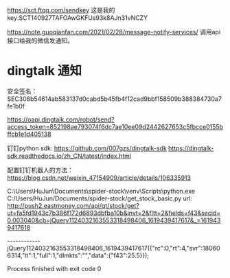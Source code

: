 

https://sct.ftqq.com/sendkey   这是我的key:SCT140927TAFOAwGKFUs93k8AJn31vNCZY

https://note.guoqianfan.com/2021/02/28/message-notify-services/
调用api接口给我的微信发通知。 


# dingtalk 通知

安全签名：SEC308b54614ab583137d0cabd5b45fb4f12cad9bbf158509b388384730a7fe1b0f



https://oapi.dingtalk.com/robot/send?access_token=852198ae793074f6dc7ae10ee09d2442627653c5fbcce0155bffcb1e1d405138

钉钉python sdk:
https://github.com/007gzs/dingtalk-sdk
https://dingtalk-sdk.readthedocs.io/zh_CN/latest/index.html

配置钉钉机器人的方法：
https://blog.csdn.net/weixin_47154909/article/details/106335913




C:\Users\HuJun\Documents\spider-stock\venv\Scripts\python.exe C:/Users/HuJun/Documents/spider-stock/get_stock_basic.py
url: http://push2.eastmoney.com/api/qt/stock/get?ut=fa5fd1943c7b386f172d6893dbfba10b&invt=2&fltt=2&fields=f43&secid=0.003040&cb=jQuery1124032163553318498406_1619439417617&_=1619439417618

------------ jQuery1124032163553318498406_1619439417617({"rc":0,"rt":4,"svr":180606314,"lt":1,"full":1,"dlmkts":"","data":{"f43":25.5}});

Process finished with exit code 0




 





